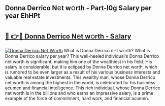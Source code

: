 ## Donna Derrico N𝚎t w𝚘rth - Part-I0g S𝚊lary per year EhHPt

# <h2><a href="http://gc28db.nevu.top/?p=Donna+Derrico">🔗 👉🔴 Donna Derrico N𝚎t w𝚘rth - S𝚊lary</a></h2>

[![Donna Derrico N𝚎t W𝚘rth](https://i.imgur.com/Oavwk0R.jpeg)](http://gc28db.nevu.top/?p=Donna+Derrico)
What is Donna Derrico n𝚎t w𝚘rth? What is Donna Derrico s𝚊lary per year?
This well-heeled individual's Donna Derrico net worth is significant, making him one of the wealthiest in his field. His salary is considerable, but it is eclipsed by Donna Derrico net worth, which is rumored to be even larger as a result of his various business interests and valuable real estate investments. This wealthy man, whose Donna Derrico net worth is among the highest in the world, is celebrated for his business acumen and financial intelligence. This rich individual, whose Donna Derrico net worth is in the billions and who earns an impressive salary, is a prime example of the force of commitment, hard work, and financial acumen.
